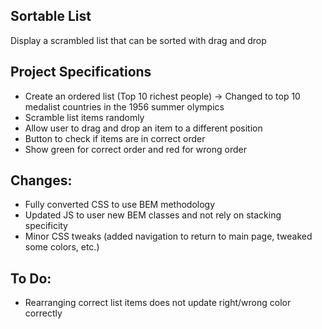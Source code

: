 ## Sortable List

Display a scrambled list that can be sorted with drag and drop

## Project Specifications

- Create an ordered list (Top 10 richest people) -> Changed to top 10 medalist countries in the 1956 summer olympics
- Scramble list items randomly
- Allow user to drag and drop an item to a different position
- Button to check if items are in correct order
- Show green for correct order and red for wrong order

## Changes:
- Fully converted CSS to use BEM methodology
- Updated JS to user new BEM classes and not rely on stacking specificity
- Minor CSS tweaks (added navigation to return to main page, tweaked some colors, etc.)

## To Do:
- Rearranging correct list items does not update right/wrong color correctly

